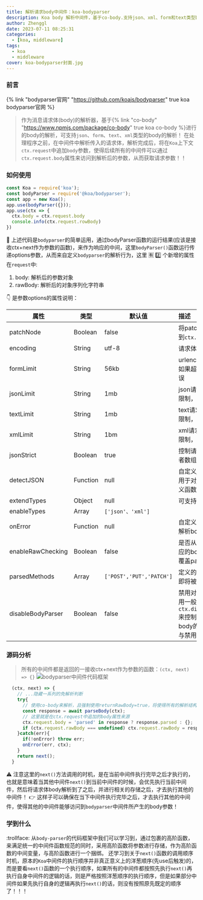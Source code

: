 ```yaml
---
title: 解析请求body中间件：koa-bodyparser
description: Koa body 解析中间件，基于co-body.支持json、xml、form和text类型body，并从源码层面来分析关于bodyparser的运行过程，加深对bodyparser的理解
author: Zhenggl
date: 2023-07-11 08:25:31
categories:
  - [koa, middleware]
tags:
  - koa
  - middleware
cover: koa-bodyparser封面.jpg
---
```


### 前言
{% link "bodyparser官网" "https://github.com/koajs/bodyparser" true koa bodyparser官网 %}
> 作为消息请求体(body)的解析器，基于{% link "co-body" "https://www.npmjs.com/package/co-body" true koa co-body %}进行的body的解析，可支持`json`、`form`、`text`、`xml`类型的body的解析！
> 在处理程序之前，在中间件中解析传入的请求体，解析完成后，将在`Koa`上下文`ctx.request`中追加`body`参数，使得后续所有的中间件可以通过`ctx.request.body`属性来访问到解析后的参数，从而获取请求参数！！

### 如何使用
```javascript
const Koa = require('koa');
const bodyParser = require('@koa/bodyparser');
const app = new Koa();
app.use(bodyParser({}));
app.use(ctx => {
  ctx.body = ctx.request.body
  console.info(ctx.request.rowBody)
})
```
:stars: 上述代码是`bodyparser`的简单运用，通过bodyParser函数的运行结果(应该是接收ctx+next作为参数的函数)，来作为响应的中间，这里`bodyParser()`函数运行传递options参数，从而来自定义`bodyparser`的解析行为，这里 :u6709: :two: 个新增的属性在`request`中:
1. body: 解析后的参数对象
2. rawBody: 解析后的对象序列化字符串

:point_down: 是参数options的属性说明：

| 属性 | 类型 | 默认值 | 描述 |
|---|---|---|:---|
| patchNode | Boolean | false | 将patch请求方法的body添加到`ctx.req`中 |
| encoding | String | utf-8 | 请求体的编码格式 |
| formLimit | String | 56kb | urlencoded请求体的大小，如果超过限制，则返回413错误 |
| jsonLimit | String | 1mb | json请求体的大小，如果超过限制，则放回413错误 |
| textLimit | String | 1mb | text请求体的大小，如果超过限制，则放回413错误 |
| xmlLimit | String | 1bm | xml请求体的大小，如果超过限制，则放回413错误 |
| jsonStrict | Boolean | true | 控制请求体严格要求为对象或者数组，从而避免类型判断 |
| detectJSON | Function | null | 自定义json请求体检测函数，用于对json请求体检测的自定义函数 |
| extendTypes | Object | null | 可支持的扩展类型 |
| enableTypes | Array | `['json'、'xml']` |  |
| onError | Function | null | 自定义异常处理，用于处理当解析body发生异常时的操作 |
| enableRawChecking | Boolean | false | 是否从raw中检查并解析出对应的body，将解析出来的值覆盖payload的body |
| parsedMethods | Array | `['POST','PUT','PATCH']` | 定义的哪些请求方法的body即将被解析 |
| disableBodyParser | Boolean | false | 禁用对body的解析，实际运用一般通过`ctx.disableBodyParser=true`来控制对某些条件下禁用对body的解析，实现动态启用与禁用的解析目的 |

### 源码分析
> 所有的中间件都是返回的一接收ctx+next作为参数的函数：`(ctx, next) => {}`
![bodyparser中间件代码框架](bodyparser中间件代码框架.png)
```javascript
  (ctx, next) => {
    // ...隐藏一系列的免解析判断
    try{
      // 使用co-body来解析，且强制使用returnRawBody=true，将使得所有的解析结构都以{parsed:true, row: str}的形式来返回
      const response = await parseBody(ctx);
      // 这里就是在ctx.request中追加的body属性来源
      ctx.request.body = 'parsed' in response ? response.parsed : {};
      if (ctx.request.rawBody === undefined) ctx.request.rawBody = response.raw;
    }catch(err){
      if(!onError) throw err;
      onError(err, ctx);
    }
    return next();
  }
```
:warning: 注意这里的`next()`方法调用的时机，是在当前中间件执行完毕之后才执行的，也就是意味着当其他中间件`next()`到当前中间件的时候，会优先执行当前中间件，然后将请求体body解析到了之后，并进行相关的存储之后，才去执行其他的中间件！ :point_right: 这样子可以确保在当下中间件执行完毕之后，才去执行其他的中间件，使得其他的中间件能够访问到`bodyparser`中间件所产生的body参数！

### 学到什么
:trollface: 从`body-parser`的代码框架中我们可以学习到，通过包裹的高阶函数，来满足统一的中间件函数规范的同时，采用高阶函数将参数进行存储，作为高阶函数的中间变量，与高阶函数进行一个捆绑。
还学习到关于`next()`函数的调用顺序时机，原本的`Koa`中间件的执行顺序并非真正意义上的洋葱顺序(先use后触发)的，而是要看`next()`函数的一个执行顺序，如果所有的中间件都按照先执行`next()`再执行自身中间件的逻辑的话，则是严格按照洋葱顺序的执行顺序，但是如果部分中间件如果先执行自身的逻辑再执行`next()`的话，则没有按照原先既定的顺序了！！！